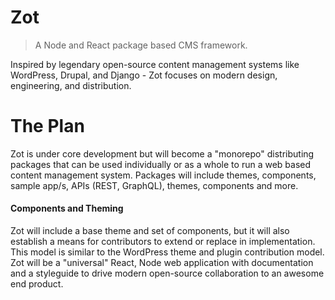 # Zot

> A Node and React package based CMS framework.

Inspired by legendary open-source content management systems like WordPress, Drupal, and Django - Zot focuses on modern design, engineering, and distribution.

# The Plan

Zot is under core development but will become a "monorepo" distributing packages that can be used individually or as a whole to run a web based content management system. Packages will include themes, components, sample app/s, APIs (REST, GraphQL), themes, components and more.

#### Components and Theming

Zot will include a base theme and set of components, but it will also establish a means for contributors to extend or replace in implementation. This model is similar to the WordPress theme and plugin contribution model. Zot will be a "universal" React, Node web application with documentation and a styleguide to drive modern open-source collaboration to an awesome end product.
